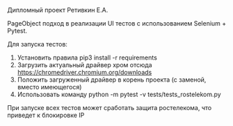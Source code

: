 Дипломный проект Ретивкин Е.А.

PageObject подход в реализации UI тестов с использованием Selenium + Pytest.

Для запуска тестов:
1. Установить правила pip3 install -r requirements
2. Загрузить актуальный драйвер хром отсюда https://chromedriver.chromium.org/downloads
3. Положить загруженный драйвер в корень проекта (с заменой, вместо имеющегося)
4. Использовать команду python -m pytest -v tests/tests_rostelekom.py


При запуске всех тестов может сработать защита ростелекома, что приведет к блокировке IP
